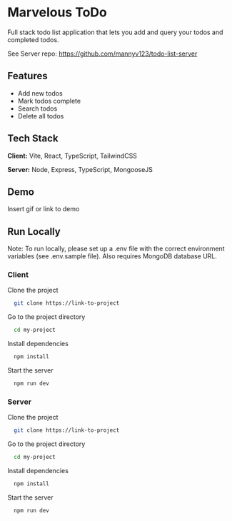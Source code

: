 # Marvelous ToDo

Full stack todo list application that lets you add and query your todos and completed todos.

See Server repo: https://github.com/mannyv123/todo-list-server

## Features

-   Add new todos
-   Mark todos complete
-   Search todos
-   Delete all todos

## Tech Stack

**Client:** Vite, React, TypeScript, TailwindCSS

**Server:** Node, Express, TypeScript, MongooseJS

## Demo

Insert gif or link to demo

## Run Locally

Note: To run locally, please set up a .env file with the correct environment variables (see .env.sample file). Also requires MongoDB database URL.

### Client

Clone the project

```bash
  git clone https://link-to-project
```

Go to the project directory

```bash
  cd my-project
```

Install dependencies

```bash
  npm install
```

Start the server

```bash
  npm run dev
```

### Server

Clone the project

```bash
  git clone https://link-to-project
```

Go to the project directory

```bash
  cd my-project
```

Install dependencies

```bash
  npm install
```

Start the server

```bash
  npm run dev
```
